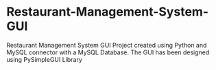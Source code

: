 # Restaurant-Management-System-GUI
Restaurant Management System GUI Project created using Python and MySQL connector with a MySQL Database.
The GUI has been designed using PySimpleGUI Library
